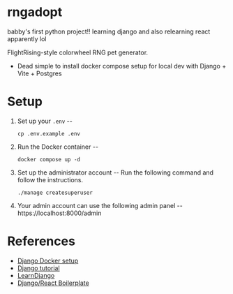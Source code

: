 # rngadopt

babby's first python project!! learning django and also relearning react apparently lol

FlightRising-style colorwheel RNG pet generator. 

- Dead simple to install docker compose setup for local dev with Django + Vite + Postgres

# Setup
1. Set up your `.env` --
    ```
    cp .env.example .env
    ```
2. Run the Docker container --
    ```
    docker compose up -d
    ```
3. Set up the administrator account -- Run the following command and follow the instructions.
    ```
    ./manage createsuperuser
    ```
3. Your admin account can use the following admin panel -- https://localhost:8000/admin 

# References
- [Django Docker setup](https://github.com/docker/awesome-compose/tree/master/official-documentation-samples/django/)
- [Django tutorial](https://docs.djangoproject.com/en/4.1/intro/tutorial01/)
- [LearnDjango](https://learndjango.com/)
- [Django/React Boilerplate](https://gist.github.com/lucianoratamero/7fc9737d24229ea9219f0987272896a2)